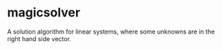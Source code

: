 # magicsolver
A solution algorithm for linear systems, where some unknowns are in the right hand side vector.
